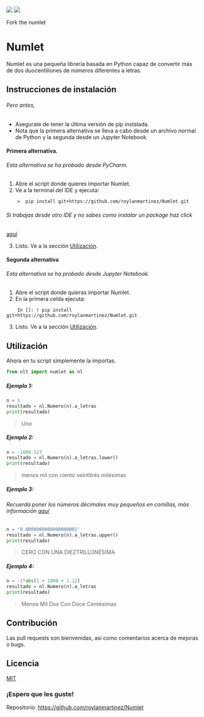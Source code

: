 <div style="padding-top: 15px">
    <a href="LICENSE">
        <img src="https://img.shields.io/badge/license-MIT-brightgreen" /></a>
    <a href="setup.py">
        <img src="https://img.shields.io/badge/version-2.0-informational" /></a>
</div>

Fork the numlet

# Numlet

Numlet es una pequeña librería basada en Python capaz de convertir más de dos duocentillones de números diferentes a letras. 

## Instrucciones de instalación 
###### Pero antes,
 - Asegurate de tener la última versión de pip instalada.
 - Nota que la primera alternativa se lleva a cabo desde un archivo normal de Python y la 
 segunda desde un Jupyter Notebook.
#### Primera alternativa.
###### Esta alternativa se ha probado desde PyCharm.
1. Abre el script donde quieres importar Numlet.
2. Ve a la terminal del IDE y ejecuta:
```
    >  pip install git+https://github.com/roylanmartinez/Numlet.git
```
###### Si trabajas desde otro IDE y no sabes como instalar un package haz clíck
 [aquí](https://packaging.python.org/tutorials/installing-packages/)

3. Listo. Ve a la sección [Utilización](#utilización). 

#### Segunda alternativa
###### Esta alternativa se ha probado desde Jupyter Notebook.
1. Abre el script donde quieras importar Numlet.
2. En la primera celda ejecuta:
```
    In []: ! pip install git+https://github.com/roylanmartinez/Numlet.git
```
3. Listo. Ve a la sección [Utilización](#utilización). 
## Utilización 
Ahora en tu script simplemente la importas.
```python
from nlt import numlet as nl
```

##### Ejemplo 1:
```python
n = 1
resultado = nl.Numero(n).a_letras
print(resultado)
```
> Uno
##### Ejemplo 2:
```python
n = -1000.123
resultado = nl.Numero(n).a_letras.lower()
print(resultado)
```
 > menos mil con ciento veintitrés milésimas
##### Ejemplo 3: 
###### *Recuerda poner los números décimales muy pequeños en comillas, más información [aquí](https://docs.python.org/3/tutorial/floatingpoint.html)*
```python
n = '0.0000000000000000001'
resultado = nl.Numero(n).a_letras.upper()
print(resultado)
```
> CERO CON UNA DIEZTRILLONÉSIMA
##### Ejemplo 4:
```python
n = -1*abs(1 + 1000 + 1.12)
resultado = nl.Numero(n).a_letras
print(resultado)
```
 > Menos Mil Dos Con Doce Centésimas
## Contribución
Las pull requests son bienvenidas, así como comentarios acerca de mejoras o bugs. 

## Licencia
[MIT](LICENSE)

### ¡Espero que les guste! 
Repositorio: https://github.com/roylanmartinez/Numlet
